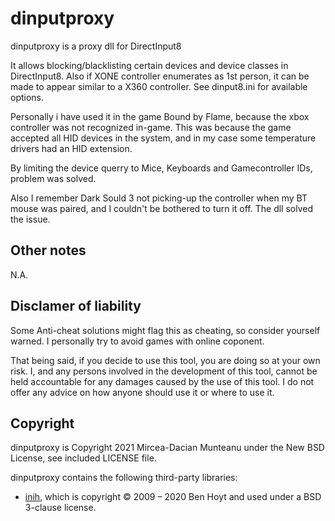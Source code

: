 dinputproxy
===========
dinputproxy is a proxy dll for DirectInput8

It allows blocking/blacklisting certain devices and device classes in DirectInput8.
Also if XONE controller enumerates as 1st person, it can be made to appear similar to a X360 controller.
See dinput8.ini for available options.

Personally i have used it in the game Bound by Flame, because the xbox controller was not recognized in-game. This was because the game accepted all HID devices in the system, and in my case some temperature drivers had an HID extension.

By limiting the device querry to Mice, Keyboards and Gamecontroller IDs, problem was solved.

Also I remember Dark Sould 3 not picking-up the controller when my BT mouse was paired, and I couldn't be bothered to turn it off. The dll solved the issue.

Other notes
-----------
N.A.

Disclamer of liability
---------
Some Anti-cheat solutions might flag this as cheating, so consider yourself warned. I personally try to avoid games with online coponent.

That being said, if you decide to use this tool, you are doing so at your own risk. I, and any persons involved in the development of this tool, cannot be held accountable for any damages caused by the use of this tool. I do not offer any advice on how anyone should use it or where to use it.

Copyright
---------
dinputproxy is Copyright 2021 Mircea-Dacian Munteanu under the New BSD License,
see included LICENSE file.

dinputproxy contains the following third-party libraries:

- [inih](https://github.com/benhoyt/inih), which is copyright © 2009 – 2020 Ben Hoyt and used under a BSD 3-clause license.

